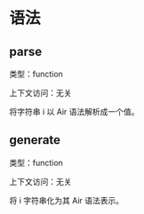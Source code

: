 # 语法

## parse

类型：function

上下文访问：无关

将字符串 i 以 Air 语法解析成一个值。

## generate

类型：function

上下文访问：无关

将 i 字符串化为其 Air 语法表示。
